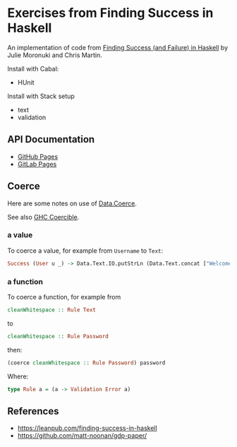 # Exercises from Finding Success in Haskell

An implementation of code from [Finding Success (and Failure) in
Haskell](https://leanpub.com/finding-success-in-haskell) by Julie Moronuki and
Chris Martin.

Install with Cabal:

  * HUnit

Install with Stack setup

  * text
  * validation

## API Documentation

* [GitHub Pages](https://frankhjung.github.io/haskell-userapp/)
* [GitLab Pages](https://frankhjung1.gitlab.io/haskell-userapp/)

## Coerce

Here are some notes on use of
[Data.Coerce](https://hackage.haskell.org/package/base/docs/Data-Coerce.html).

See also [GHC Coercible](https://wiki.haskell.org/GHC/Coercible).

### a value

To coerce a value, for example from `Username` to `Text`:

```haskell
Success (User u _) -> Data.Text.IO.putStrLn (Data.Text.concat ["Welcome ", coerce u])
```

### a function

To coerce a function, for example from

```haskell
cleanWhitespace :: Rule Text
```

to

```haskell
cleanWhitespace :: Rule Password
```

then:

```haskell
(coerce cleanWhitespace :: Rule Password) password
```

Where:
```haskell
type Rule a = (a -> Validation Error a)
```


## References

* https://leanpub.com/finding-success-in-haskell
* https://github.com/matt-noonan/gdp-paper/
